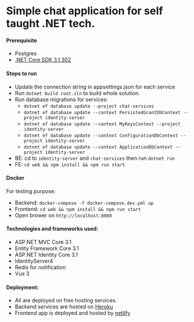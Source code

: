 # Simple chat application for self taught .NET tech.

#### Prerequisite

- Postgres
- [.NET Core SDK 3.1.302](https://www.microsoft.com/net/download/all)

#### Steps to run
- Update the connection string in appsettings.json for each service
- Run `dotnet build root.sln` to build whole solution.
- Run database migrations for services:
  - `dotnet ef database update --project chat-services`
  - `dotnet ef database update --context PersistedGrantDbContext --project identity-server`
  - `dotnet ef database update --context MyKeysContext --project identity-server`
  - `dotnet ef database update --context ConfigurationDbContext --project identity-server`
  - `dotnet ef database update --context ApplicationDbContext --project identity-server`
- BE: cd to `identity-server` and `chat-services` then run `dotnet run`
- FE: `cd web && npm install && npm run start`

#### Docker

For testing purpose:
- Backend: `docker-compose -f docker-compose.dev.yml up`
- Frontend: `cd web && npm install && npm run start`
- Open brower on `http://localhost:8080`

#### Technologies and frameworks used:

- ASP.NET MVC Core 3.1
- Entity Framework Core 3.1
- ASP.NET Identity Core 3.1
- IdentityServer4
- Redis for notification
- Vue 3

#### Deployment:
- All are deployed on free hosting services.
- Backend services are hosted on [Heroku](https://dashboard.heroku.com/)
- Frontend app is deployed and hosted by [netlify](https://www.netlify.com/)
